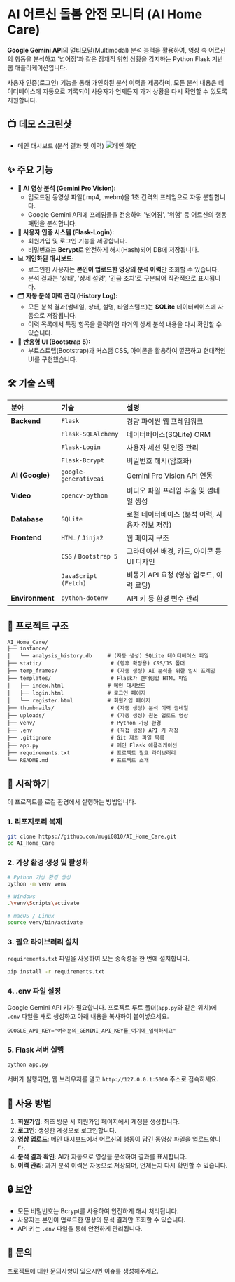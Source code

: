 # AI 어르신 돌봄 안전 모니터 (AI Home Care)
**Google Gemini API**의 멀티모달(Multimodal) 분석 능력을 활용하여, 영상 속 어르신의 행동을 분석하고 '넘어짐'과 같은 잠재적 위험 상황을 감지하는 Python Flask 기반 웹 애플리케이션입니다.

사용자 인증(로그인) 기능을 통해 개인화된 분석 이력을 제공하며, 모든 분석 내용은 데이터베이스에 자동으로 기록되어 사용자가 언제든지 과거 상황을 다시 확인할 수 있도록 지원합니다.

## 📺 데모 스크린샷

* 메인 대시보드 (분석 결과 및 이력)
    ![메인 화면](images/image_bdf7b6.png)

## ✨ 주요 기능

* **🤖 AI 영상 분석 (Gemini Pro Vision):**
    * 업로드된 동영상 파일(.mp4, .webm)을 1초 간격의 프레임으로 자동 분할합니다.
    * Google Gemini API에 프레임들을 전송하여 '넘어짐', '위험' 등 어르신의 행동 패턴을 분석합니다.
* **🔐 사용자 인증 시스템 (Flask-Login):**
    * 회원가입 및 로그인 기능을 제공합니다.
    * 비밀번호는 **Bcrypt**로 안전하게 해시(Hash)되어 DB에 저장됩니다.
* **📊 개인화된 대시보드:**
    * 로그인한 사용자는 **본인이 업로드한 영상의 분석 이력**만 조회할 수 있습니다.
    * 분석 결과는 '상태', '상세 설명', '긴급 조치'로 구분되어 직관적으로 표시됩니다.
* **🗂️ 자동 분석 이력 관리 (History Log):**
    * 모든 분석 결과(썸네일, 상태, 설명, 타임스탬프)는 **SQLite** 데이터베이스에 자동으로 저장됩니다.
    * 이력 목록에서 특정 항목을 클릭하면 과거의 상세 분석 내용을 다시 확인할 수 있습니다.
* **🎨 반응형 UI (Bootstrap 5):**
    * 부트스트랩(Bootstrap)과 커스텀 CSS, 아이콘을 활용하여 깔끔하고 현대적인 UI를 구현했습니다.

## 🛠️ 기술 스택

| 분야 | 기술 | 설명 |
| :--- | :--- | :--- |
| **Backend** | `Flask` | 경량 파이썬 웹 프레임워크 |
| | `Flask-SQLAlchemy` | 데이터베이스(SQLite) ORM |
| | `Flask-Login` | 사용자 세션 및 인증 관리 |
| | `Flask-Bcrypt` | 비밀번호 해시(암호화) |
| **AI (Google)** | `google-generativeai` | Gemini Pro Vision API 연동 |
| **Video** | `opencv-python` | 비디오 파일 프레임 추출 및 썸네일 생성 |
| **Database** | `SQLite` | 로컬 데이터베이스 (분석 이력, 사용자 정보 저장) |
| **Frontend** | `HTML` / `Jinja2` | 웹 페이지 구조 |
| | `CSS` / `Bootstrap 5`| 그라데이션 배경, 카드, 아이콘 등 UI 디자인 |
| | `JavaScript (Fetch)`| 비동기 API 요청 (영상 업로드, 이력 로딩) |
| **Environment**| `python-dotenv` | API 키 등 환경 변수 관리 |

## 📁 프로젝트 구조

```
AI_Home_Care/
├── instance/
│   └── analysis_history.db     # (자동 생성) SQLite 데이터베이스 파일
├── static/                      # (향후 확장용) CSS/JS 폴더
├── temp_frames/                 # (자동 생성) AI 분석을 위한 임시 프레임
├── templates/                   # Flask가 렌더링할 HTML 파일
│   ├── index.html              # 메인 대시보드
│   ├── login.html              # 로그인 페이지
│   └── register.html           # 회원가입 페이지
├── thumbnails/                  # (자동 생성) 분석 이력 썸네일
├── uploads/                     # (자동 생성) 원본 업로드 영상
├── venv/                        # Python 가상 환경
├── .env                         # (직접 생성) API 키 저장
├── .gitignore                   # Git 제외 파일 목록
├── app.py                       # 메인 Flask 애플리케이션
├── requirements.txt             # 프로젝트 필요 라이브러리
└── README.md                    # 프로젝트 소개
```

## 🚀 시작하기

이 프로젝트를 로컬 환경에서 실행하는 방법입니다.

### 1. 리포지토리 복제

```bash
git clone https://github.com/mugi0810/AI_Home_Care.git
cd AI_Home_Care
```

### 2. 가상 환경 생성 및 활성화

```bash
# Python 가상 환경 생성
python -m venv venv

# Windows
.\venv\Scripts\activate

# macOS / Linux
source venv/bin/activate
```

### 3. 필요 라이브러리 설치

`requirements.txt` 파일을 사용하여 모든 종속성을 한 번에 설치합니다.

```bash
pip install -r requirements.txt
```

### 4. .env 파일 설정

Google Gemini API 키가 필요합니다. 프로젝트 루트 폴더(`app.py`와 같은 위치)에 `.env` 파일을 새로 생성하고 아래 내용을 복사하여 붙여넣으세요.

```
GOOGLE_API_KEY="여러분의_GEMINI_API_KEY를_여기에_입력하세요"
```

### 5. Flask 서버 실행

```bash
python app.py
```

서버가 실행되면, 웹 브라우저를 열고 `http://127.0.0.1:5000` 주소로 접속하세요.

## 📝 사용 방법

1. **회원가입**: 최초 방문 시 회원가입 페이지에서 계정을 생성합니다.
2. **로그인**: 생성한 계정으로 로그인합니다.
3. **영상 업로드**: 메인 대시보드에서 어르신의 행동이 담긴 동영상 파일을 업로드합니다.
4. **분석 결과 확인**: AI가 자동으로 영상을 분석하여 결과를 표시합니다.
5. **이력 관리**: 과거 분석 이력은 자동으로 저장되며, 언제든지 다시 확인할 수 있습니다.

## 🔒 보안

- 모든 비밀번호는 Bcrypt를 사용하여 안전하게 해시 처리됩니다.
- 사용자는 본인이 업로드한 영상의 분석 결과만 조회할 수 있습니다.
- API 키는 `.env` 파일을 통해 안전하게 관리됩니다.

## 📧 문의

프로젝트에 대한 문의사항이 있으시면 이슈를 생성해주세요.

